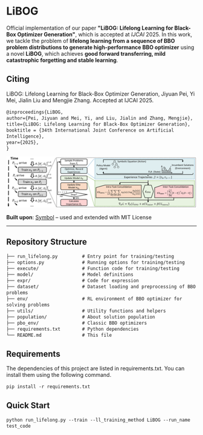 # LiBOG


Official implementation of our paper **"LiBOG: Lifelong Learning for Black-Box Optimizer Generation"**, which is accepted at *IJCAI* 2025. In this work, we tackle the problem of **lifelong learning from a sequence of BBO problem distributions to generate high-performance BBO optimizer** using a novel **LiBOG**, which achieves **good forward transferring, mild catastrophic forgetting and stable learning**.


## Citing

LiBOG: Lifelong Learning for Black-Box Optimizer Generation, Jiyuan Pei, Yi Mei, Jialin Liu and Mengjie Zhang. Accepted at IJCAI 2025.

```
@inproceedings{LiBOG,
author={Pei, Jiyuan and Mei, Yi, and Liu, Jialin and Zhang, Mengjie},
title={LiBOG: Lifelong Learning for Black-Box Optimizer Generation},
booktitle = {34th International Joint Conference on Artificial Intelligence},
year={2025},
}
```

![LiBOG](./LiBOG.png)




**Built upon**: [Symbol](https://github.com/MetaEvo/Symbol) – used and extended with MIT License



---

## Repository Structure

```
├── run_lifelong.py         # Entry point for training/testing
├── options.py              # Running options for training/testing
├── execute/                # Function code for training/testing
├── model/                  # Model definitions
├── expr/                   # Code for expression
├── dataset/                # Dataset loading and preprocessing of BBO problems
├── env/                    # RL environment of BBO optimizer for solving problems
├── utils/                  # Utility functions and helpers
├── population/             # About solution population
├── pbo_env/                # Classic BBO optimizers
├── requirements.txt        # Python dependencies
└── README.md               # This file
```

## Requirements

The dependencies of this project are listed in requirements.txt. You can install them using the following command.
```
pip install -r requirements.txt
```

## Quick Start
```
python run_lifelong.py --train --ll_training_method LiBOG --run_name test_code
```
